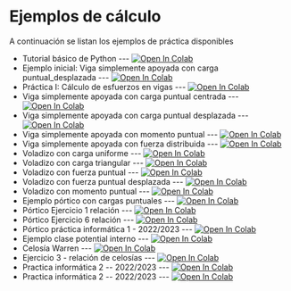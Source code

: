 # Ejemplos de cálculo

A continuación se listan los ejemplos de práctica disponibles

* Tutorial básico de Python --- [![Open In Colab](https://colab.research.google.com/assets/colab-badge.svg)](https://colab.research.google.com/github/EnriqueGarMac/Estructuras_I/blob/main/Ejemplos/Cuadernillos_Jupyter/Tutorial_basico_Python.ipynb)
* Ejemplo inicial: Viga simplemente apoyada con carga puntual_desplazada --- [![Open In Colab](https://colab.research.google.com/assets/colab-badge.svg)](https://colab.research.google.com/github/EnriqueGarMac/Estructuras_I/blob/main/Ejemplos/Cuadernillos_Jupyter/Ejemplo_inicial_Viga_simplement_apoyada_carga_puntual_desplazada.ipynb)
* Práctica I: Cálculo de esfuerzos en vigas --- [![Open In Colab](https://colab.research.google.com/assets/colab-badge.svg)](https://colab.research.google.com/github/EnriqueGarMac/Estructuras_I/blob/main/Ejemplos/Cuadernillos_Jupyter/Practica_I_Calculo_de_esfuerzos_en_vigas.ipynb)
* Viga simplemente apoyada con carga puntual centrada --- [![Open In Colab](https://colab.research.google.com/assets/colab-badge.svg)](https://colab.research.google.com/github/EnriqueGarMac/Estructuras_I/blob/main/Ejemplos/Cuadernillos_Jupyter/Viga_simplemente_apoyada.ipynb)
* Viga simplemente apoyada con carga puntual desplazada --- [![Open In Colab](https://colab.research.google.com/assets/colab-badge.svg)](https://colab.research.google.com/github/EnriqueGarMac/Estructuras_I/blob/main/Ejemplos/Cuadernillos_Jupyter/Viga_simplement_apoyada_carga_puntual_desplazada.ipynb)
* Viga simplemente apoyada con momento puntual --- [![Open In Colab](https://colab.research.google.com/assets/colab-badge.svg)](https://colab.research.google.com/github/EnriqueGarMac/Estructuras_I/blob/main/Ejemplos/Cuadernillos_Jupyter/Viga_simplemente_apoyada_momento_puntual.ipynb)
* Viga simplemente apoyada con fuerza distribuida --- [![Open In Colab](https://colab.research.google.com/assets/colab-badge.svg)](https://colab.research.google.com/github/EnriqueGarMac/Estructuras_I/blob/main/Ejemplos/Cuadernillos_Jupyter/Viga_simplemente_apoyada_carga_distribuida.ipynb)
* Voladizo con carga uniforme --- [![Open In Colab](https://colab.research.google.com/assets/colab-badge.svg)](https://colab.research.google.com/github/EnriqueGarMac/Estructuras_I/blob/main/Ejemplos/Cuadernillos_Jupyter/Voladizo_con_carga_uniforme.ipynb)
* Voladizo con carga triangular --- [![Open In Colab](https://colab.research.google.com/assets/colab-badge.svg)](https://colab.research.google.com/github/EnriqueGarMac/Estructuras_I/blob/main/Ejemplos/Cuadernillos_Jupyter/Voladizo_con_carga_triangular.ipynb)
* Voladizo con fuerza puntual --- [![Open In Colab](https://colab.research.google.com/assets/colab-badge.svg)](https://colab.research.google.com/github/EnriqueGarMac/Estructuras_I/blob/main/Ejemplos/Cuadernillos_Jupyter/Voladizo_con_fuerza_aplicada.ipynb)
* Voladizo con fuerza puntual desplazada --- [![Open In Colab](https://colab.research.google.com/assets/colab-badge.svg)](https://colab.research.google.com/github/EnriqueGarMac/Estructuras_I/blob/main/Ejemplos/Cuadernillos_Jupyter/Voladizo_con_fuerza_aplicada_desplazada.ipynb)
* Voladizo con momento puntual --- [![Open In Colab](https://colab.research.google.com/assets/colab-badge.svg)](https://colab.research.google.com/github/EnriqueGarMac/Estructuras_I/blob/main/Ejemplos/Cuadernillos_Jupyter/Voladizo_con_momento_puntual.ipynb)
* Ejemplo pórtico con cargas puntuales --- [![Open In Colab](https://colab.research.google.com/assets/colab-badge.svg)](https://colab.research.google.com/github/EnriqueGarMac/Estructuras_I/blob/main/Ejemplos/Cuadernillos_Jupyter/Ejemplo_portico_cargas_puntuales.ipynb)
* Pórtico Ejercicio 1 relación --- [![Open In Colab](https://colab.research.google.com/assets/colab-badge.svg)](https://colab.research.google.com/github/EnriqueGarMac/Estructuras_I/blob/main/Ejemplos/Cuadernillos_Jupyter/Problema_1_relacion_problemas_porticos.ipynb)
* Pórtico Ejercicio 6 relación --- [![Open In Colab](https://colab.research.google.com/assets/colab-badge.svg)](https://colab.research.google.com/github/EnriqueGarMac/Estructuras_I/blob/main/Ejemplos/Cuadernillos_Jupyter/Portico_plano_ejercicio_6_relacion.ipynb)
* Pórtico práctica informática 1 - 2022/2023 --- [![Open In Colab](https://colab.research.google.com/assets/colab-badge.svg)](https://colab.research.google.com/github/EnriqueGarMac/Estructuras_I/blob/main/Ejemplos/Cuadernillos_Jupyter/Practica_informatica_1_22_23.ipynb)
* Ejemplo clase potential interno --- [![Open In Colab](https://colab.research.google.com/assets/colab-badge.svg)](https://colab.research.google.com/github/EnriqueGarMac/Estructuras_I/blob/main/Ejemplos/Cuadernillos_Jupyter/Ejemplo_potential_interno.ipynb)
* Celosía Warren --- [![Open In Colab](https://colab.research.google.com/assets/colab-badge.svg)](https://colab.research.google.com/github/EnriqueGarMac/Estructuras_I/blob/main/Ejemplos/Cuadernillos_Jupyter/Ejemplo_celosia.ipynb)
* Ejercicio 3 - relación de celosías --- [![Open In Colab](https://colab.research.google.com/assets/colab-badge.svg)](https://colab.research.google.com/github/EnriqueGarMac/Estructuras_I/blob/main/Ejemplos/Cuadernillos_Jupyter/Ejercicio_3_Rel_celosias.ipynb)
* Practica informática 2 -- 2022/2023 --- [![Open In Colab](https://colab.research.google.com/assets/colab-badge.svg)](https://colab.research.google.com/github/EnriqueGarMac/Estructuras_I/blob/main/Ejemplos/Cuadernillos_Jupyter/Practica_informatica_II.ipynb)
* Practica informática 2 -- 2022/2023 --- [![Open In Colab](https://colab.research.google.com/assets/colab-badge.svg)](https://colab.research.google.com/github/EnriqueGarMac/Estructuras_I/blob/main/Ejemplos/Cuadernillos_Jupyter/Problema_2_Menabrea.ipynb)



